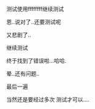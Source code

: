 测试使用ffffffff继续测试

恩..说对了..还要测试呢

又悲剧了..

继续测试

终于找到了错误啦...哈哈.

晕..还有问题..


最后一遍

当然还是要经过多次 测试才可以....
